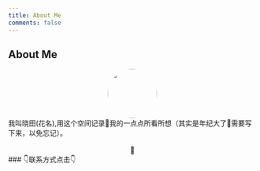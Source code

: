 ```yaml
---
title: About Me
comments: false
---
```


## About Me

<center>
<img src="https://cdn.yuque.com/yuque/0/2018/jpeg/97491/1525229787858-avatar/949ccd87-5122-49e3-b8f1-3475ccb6fd1f.jpeg?x-oss-process=image/resize,m_fill,h_200,w_200/format,png" width="100px" style="border-radius:100px"/>
</center>
我叫晓田(花名),用这个空间记录📝我的一点点所看所想（其实是年纪大了🌳需要写下来，以免忘记）。

<br/>
<br/>
<center>👋</center>
### 👇联系方式点击👇
